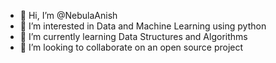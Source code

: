 - 👋 Hi, I’m @NebulaAnish
- 👀 I’m interested in Data and Machine Learning using python
- 🌱 I’m currently learning Data Structures and Algorithms
- 💞️ I’m looking to collaborate on an open source project


<!---
NebulaAnish/NebulaAnish is a ✨ special ✨ repository because its `README.md` (this file) appears on your GitHub profile.
You can click the Preview link to take a look at your changes.
--->
